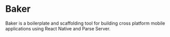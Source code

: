 # Baker

Baker is a boilerplate and scaffolding tool for building cross platform mobile applications using React Native and Parse Server.  
